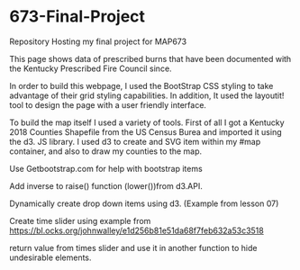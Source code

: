 # 673-Final-Project
Repository Hosting my final project for MAP673

This page shows data of prescribed burns that have been documented with the Kentucky Prescribed Fire Council since.

In order to build this webpage, I used the BootStrap CSS styling to take advantage of their grid styling capabilities. In addition, It used the layoutit! tool to design the page with a user friendly interface.

To build the map itself I used a variety of tools. First of all I got a Kentucky 2018 Counties Shapefile from the US Census Burea and imported it using the d3. JS library. I used d3 to create and SVG item within my #map container, and also to draw my counties to the map.

Use Getbootstrap.com for help with bootstrap items

Add inverse to raise() function (lower())from d3.API.

Dynamically create drop down items using d3. (Example from lesson 07)

Create time slider using example from https://bl.ocks.org/johnwalley/e1d256b81e51da68f7feb632a53c3518

return value from times slider and use it in another function to hide undesirable elements.
